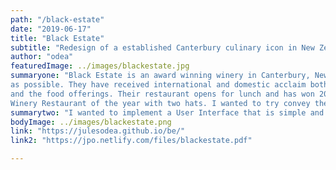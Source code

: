 ```yaml
---
path: "/black-estate"
date: "2019-06-17"
title: "Black Estate"
subtitle: "Redesign of a established Canterbury culinary icon in New Zealand"
author: "odea"
featuredImage: ../images/blackestate.jpg
summaryone: "Black Estate is an award winning winery in Canterbury, New Zealand. The task was to redesign their current website to a more user friendly website. I showcased the impressive restaurant in the landing page with the Canterbury hills in the background. Their wines are crafted by hand, as naturally
as possible. They have received international and domestic acclaim both for the wine
and the food offerings. Their restaurant opens for lunch and has won 2018 Cuisine
Winery Restaurant of the year with two hats. I wanted to try convey the restaurant in a enticing way which would make you really want to be there."
summarytwo: "I wanted to implement a User Interface that is simple and easy to use while still showing off the class of the winery. "
bodyImage: ../images/blackestate.png
link: "https://julesodea.github.io/be/"
link2: "https://jpo.netlify.com/files/blackestate.pdf"

---
```

